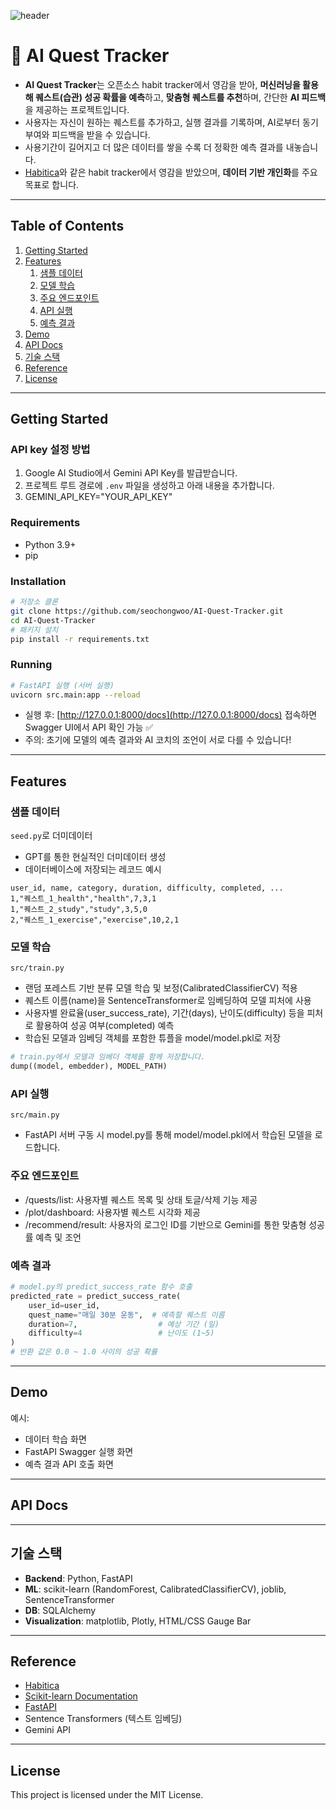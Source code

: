 ![header](https://capsule-render.vercel.app/api?type=waving&color=0:02071e,80:030928&height=300&section=header&text=AI%20Quest%20Tracker&fontSize=70&fontColor=fff&animation=fadeIn&fontAlignY=38&desc=Track%20your%20habits%20and%20get%20AI-powered%20feedback!&descAlignY=51&descAlign=50)

# 🌟 AI Quest Tracker

- **AI Quest Tracker**는 오픈소스 habit tracker에서 영감을 받아, **머신러닝을 활용해 퀘스트(습관) 성공 확률을 예측**하고, **맞춤형 퀘스트를 추천**하며, 간단한 **AI 피드백**을 제공하는 프로젝트입니다. 
- 사용자는 자신이 원하는 퀘스트를 추가하고, 실행 결과를 기록하며, AI로부터 동기부여와 피드백을 받을 수 있습니다.
- 사용기간이 길어지고 더 많은 데이터를 쌓을 수록 더 정확한 예측 결과를 내놓습니다.
- [Habitica](https://habitica.com/)와 같은 habit tracker에서 영감을 받았으며, **데이터 기반 개인화**를 주요 목표로 합니다.

---

##  Table of Contents
1. [Getting Started](#getting-started)  
2. [Features](#features)  
   1. [샘플 데이터](#샘플-데이터)  
   2. [모델 학습](#모델-학습)
   3. [주요 엔드포인트](#주요-엔드포인트)  
   4. [API 실행](#api-실행)  
   5. [예측 결과](#예측-결과)  
3. [Demo](#demo)  
4. [API Docs](#api-docs)  
5. [기술 스택](#기술-스택)  
6. [Reference](#reference)  
7. [License](#license)  

---

##  Getting Started

### API key 설정 방법
1. Google AI Studio에서 Gemini API Key를 발급받습니다.
2. 프로젝트 루트 경로에 `.env` 파일을 생성하고 아래 내용을 추가합니다.
3. GEMINI_API_KEY="YOUR_API_KEY"

### Requirements
- Python 3.9+
- pip

### Installation
```bash
# 저장소 클론
git clone https://github.com/seochongwoo/AI-Quest-Tracker.git
cd AI-Quest-Tracker
# 패키지 설치
pip install -r requirements.txt
```

### Running
```bash
# FastAPI 실행 (서버 실행)
uvicorn src.main:app --reload
```

- 실행 후: [http://127.0.0.1:8000/docs](http://127.0.0.1:8000/docs) 접속하면 Swagger UI에서 API 확인 가능 ✅
- 주의: 초기에 모델의 예측 결과와 AI 코치의 조언이 서로 다를 수 있습니다!
---

##  Features

###  샘플 데이터
`seed.py`로 더미데이터 
- GPT를 통한 현실적인 더미데이터 생성
- 데이터베이스에 저장되는 레코드 예시

```csv
user_id, name, category, duration, difficulty, completed, ...
1,"퀘스트_1_health","health",7,3,1
1,"퀘스트_2_study","study",3,5,0
2,"퀘스트_1_exercise","exercise",10,2,1
```

###  모델 학습
`src/train.py`  
- 랜덤 포레스트 기반 분류 모델 학습 및 보정(CalibratedClassifierCV) 적용
- 퀘스트 이름(name)을 SentenceTransformer로 임베딩하여 모델 피처에 사용
-  사용자별 완료율(user_success_rate), 기간(days), 난이도(difficulty) 등을 피처로 활용하여 성공 여부(completed) 예측
- 학습된 모델과 임베딩 객체를 포함한 튜플을 model/model.pkl로 저장
```python
# train.py에서 모델과 임베더 객체를 함께 저장합니다.
dump((model, embedder), MODEL_PATH)
```


###  API 실행
`src/main.py`  
- FastAPI 서버 구동 시 model.py를 통해 model/model.pkl에서 학습된 모델을 로드합니다.

### 주요 엔드포인트
- /quests/list: 사용자별 퀘스트 목록 및 상태 토글/삭제 기능 제공
- /plot/dashboard: 사용자별 퀘스트 시각화 제공
- /recommend/result: 사용자의 로그인 ID를 기반으로 Gemini를 통한 맞춤형 성공률 예측 및 조언

### 예측 결과
```python
# model.py의 predict_success_rate 함수 호출
predicted_rate = predict_success_rate(
    user_id=user_id,
    quest_name="매일 30분 운동",  # 예측할 퀘스트 이름
    duration=7,                  # 예상 기간 (일)
    difficulty=4                 # 난이도 (1~5)
)
# 반환 값은 0.0 ~ 1.0 사이의 성공 확률
```

---

##  Demo

예시:
- 데이터 학습 화면
- FastAPI Swagger 실행 화면
- 예측 결과 API 호출 화면  

---

##  API Docs

---

##  기술 스택
- **Backend**: Python, FastAPI  
- **ML**: scikit-learn (RandomForest, CalibratedClassifierCV), joblib, SentenceTransformer 
- **DB**: SQLAlchemy
- **Visualization**: matplotlib, Plotly, HTML/CSS Gauge Bar

---

##  Reference
- [Habitica](https://habitica.com/)  
- [Scikit-learn Documentation](https://scikit-learn.org/stable/)  
- [FastAPI](https://fastapi.tiangolo.com/)  
- Sentence Transformers (텍스트 임베딩)
- Gemini API 
---

##  License
This project is licensed under the MIT License.
